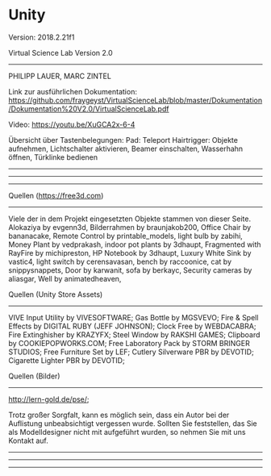 ﻿# Unity
Version: 2018.2.21f1

Virtual Science Lab Version 2.0
____________________________________
PHILIPP LAUER, MARC ZINTEL

Link zur ausführlichen Dokumentation: https://github.com/fraygeyst/VirtualScienceLab/blob/master/Dokumentation/Dokumentation%20V2.0/VirtualScienceLab.pdf

Video: https://youtu.be/XuGCA2x-6-4


Übersicht über Tastenbelegungen:
Pad: Teleport
Hairtrigger: Objekte aufnehmen, Lichtschalter aktivieren, Beamer einschalten, Wasserhahn öffnen, Türklinke bedienen

___________________________________________________________
___________________________________________________________
___________________________________________________________

Quellen (https://free3d.com)
___________________________
Viele der in dem Projekt eingesetzten Objekte stammen von dieser Seite. 
Alokaziya by evgenn3d, Bilderrahmen by braunjakob200, Office Chair by bananacake, Remote Control by printable_models, light bulb by zabihi, Money Plant by vedprakash, indoor pot plants by 3dhaupt, Fragmented with RayFire by michipreston, HP Notebook by 3dhaupt, Luxury White Sink by vastic4, light switch by cerensavasan, bench by raccoonice, cat by snippysnappets, Door by karwanit, sofa by berkayc, Security cameras by aliasgar, Well by animatedheaven,

Quellen (Unity Store Assets)
___________________________
VIVE Input Utility by VIVESOFTWARE; Gas Bottle by MGSVEVO; Fire & Spell Effects by DIGITAL RUBY (JEFF JOHNSON); Clock Free by WEBDACABRA; Fire Extinghisher by KRAZYFX; Steel Window by RAKSHI GAMES; Clipboard by COOKIEPOPWORKS.COM; Free Laboratory Pack by STORM BRINGER STUDIOS; Free Furniture Set by LEF; Cutlery Silverware PBR by DEVOTID; Cigarette Lighter PBR by DEVOTID; 

Quellen (Bilder)
___________________________
http://lern-gold.de/pse/;

Trotz großer Sorgfalt, kann es möglich sein, dass ein Autor bei der Auflistung unbeabsichtigt vergessen wurde. Sollten Sie feststellen, das Sie als Modelldesigner nicht mit aufgeführt wurden, so nehmen Sie mit uns Kontakt auf.



____________________________________________________________________________________________________________________________________
____________________________________________________________________________________________________________________________________
____________________________________________________________________________________________________________________________________
